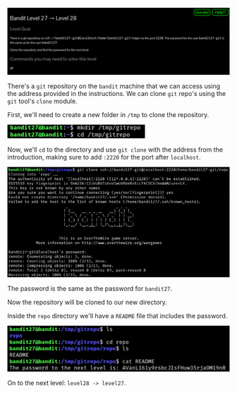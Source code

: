 ![bandit27_01.png](https://raw.githubusercontent.com/ToasterMouse/WriteupsAndCTFs/main/overthewire/bandit/images/bandit27_01.png)

There's a `git` repository on the `bandit` machine that we can access using the address provided in the instructions. We can clone `git` repo's using the `git` tool's `clone` module.

First, we'll need to create a new folder in `/tmp` to clone the repository.

![bandit27_02.png](https://raw.githubusercontent.com/ToasterMouse/WriteupsAndCTFs/main/overthewire/bandit/images/bandit27_02.png)

Now, we'll `cd` to the directory and use `git clone` with the address from the introduction, making sure to add `:2220` for the port after `localhost`.

![bandit27_03.png](https://raw.githubusercontent.com/ToasterMouse/WriteupsAndCTFs/main/overthewire/bandit/images/bandit27_03.png)

The password is the same as the password for `bandit27`.

Now the repository will be cloned to our new directory.

Inside the `repo` directory we'll have a `README` file that includes the password.

![bandit27_04.png](https://raw.githubusercontent.com/ToasterMouse/WriteupsAndCTFs/main/overthewire/bandit/images/bandit27_04.png)

On to the next level: `level28 -> level27`.
